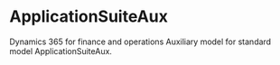 # ApplicationSuiteAux
Dynamics 365 for finance and operations Auxiliary model for standard model ApplicationSuiteAux.
